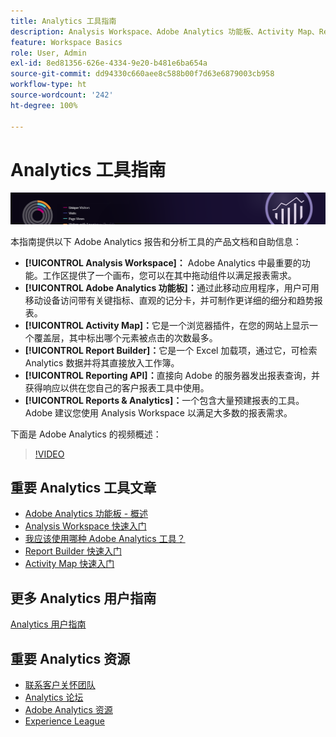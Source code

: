 ```yaml
---
title: Analytics 工具指南
description: Analysis Workspace、Adobe Analytics 功能板、Activity Map、Report Builder、Reporting API 和 Reports & Analytics 的产品文档和自助服务。
feature: Workspace Basics
role: User, Admin
exl-id: 8ed81356-626e-4334-9e20-b481e6ba654a
source-git-commit: dd94330c660aee8c588b00f7d63e6879003cb958
workflow-type: ht
source-wordcount: '242'
ht-degree: 100%

---
```


# Analytics 工具指南

![横幅](../../assets/doc_banner_analyze.png)

本指南提供以下 Adobe Analytics 报告和分析工具的产品文档和自助信息：

* **[!UICONTROL Analysis Workspace]：** Adobe Analytics 中最重要的功能。工作区提供了一个画布，您可以在其中拖动组件以满足报表需求。
* **[!UICONTROL Adobe Analytics 功能板]：**&#x200B;通过此移动应用程序，用户可用移动设备访问带有关键指标、直观的记分卡，并可制作更详细的细分和趋势报表。
* **[!UICONTROL Activity Map]：**&#x200B;它是一个浏览器插件，在您的网站上显示一个覆盖层，其中标出哪个元素被点击的次数最多。
* **[!UICONTROL Report Builder]：**&#x200B;它是一个 Excel 加载项，通过它，可检索 Analytics 数据并将其直接放入工作簿。
* **[!UICONTROL Reporting API]：**&#x200B;直接向 Adobe 的服务器发出报表查询，并获得响应以供在您自己的客户报表工具中使用。
* **[!UICONTROL Reports &amp; Analytics]：**&#x200B;一个包含大量预建报表的工具。Adobe 建议您使用 Analysis Workspace 以满足大多数的报表需求。

下面是 Adobe Analytics 的视频概述：

>[!VIDEO](https://video.tv.adobe.com/v/27429/?quality=12)

## 重要 Analytics 工具文章

* [Adobe Analytics 功能板 - 概述](/help/analyze/mobile-app/home.md)
* [Analysis Workspace 快速入门](analysis-workspace/home.md)
* [我应该使用哪种 Adobe Analytics 工具？](/help/admin/c-analytics-product-comparison/which-analytics-tool.md)
* [Report Builder 快速入门](report-builder/home.md)
* [Activity Map 快速入门](activity-map/activity-map.md)

## 更多 Analytics 用户指南

[Analytics 用户指南](https://experienceleague.adobe.com/docs/analytics.html)

## 重要 Analytics 资源

* [联系客户关怀团队](https://experienceleague.adobe.com/?support-solution=Analytics#support)
* [Analytics 论坛](https://forums.adobe.com/community/experience-cloud/analytics-cloud/analytics)
* [Adobe Analytics 资源](https://forums.adobe.com/message/10660755)
* [Experience League](https://landing.adobe.com/experience-league/)
